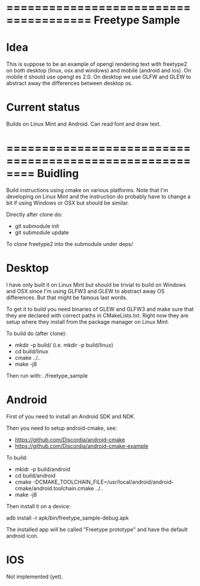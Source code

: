 ======================================
Freetype Sample
======================================

Idea
======================================
This is suppose to be an example of opengl rendering text with freetype2 on both desktop (linux, osx and windows) and
mobile (android and ios). On mobile it should use opengl es 2.0. On desktop we use GLFW and GLEW to abstract away the
differences between desktop os.

Current status
========================================================
Builds on Linux Mint and Android.
Can read font and draw text.


========================================================
Buidling
========================================================

Build instructions using cmake on various platforms. Note that I'm developing 
on Linux Mint and the instruction do probably have to change a bit if using 
Windows or OSX but should be similar.

Directly after clone do:

* git submodule init
* git submodule update

To clone freetype2 into the submodule under deps/

Desktop
========================================================
I have only built it on Linux Mint but should be trivial to build on Windows and OSX 
since I'm using GLFW3 and GLEW to abstract away OS differences. But that might be 
famous last words.

To get it to build you need binaries of GLEW and GLFW3 and make sure that they are 
declared with correct paths in CMakeLists.txt. Right now they are setup where they 
install from the package manager on Linux Mint.

To build do (after clone):


* mkdir -p build/<os> (i.e. mkdir -p build/linux)
* cd build/linux
* cmake ../..
* make -j8

Then run with: ./freetype_sample

Android
========================================================

First of you need to install an Android SDK and NDK.

Then you need to setup android-cmake, see: 

* https://github.com/Discordia/android-cmake
* https://github.com/Discordia/android-cmake-example

To build:

* mkidr -p build/android
* cd build/android
* cmake -DCMAKE_TOOLCHAIN_FILE=/usr/local/android/android-cmake/android.toolchain.cmake ../..
* make -j8

Then install it on a device:

adb install -r apk/bin/freetype_sample-debug.apk

The installed app will be called "Freetype prototype" and have the default android icon.

IOS
========================================================
Not implemented (yet).